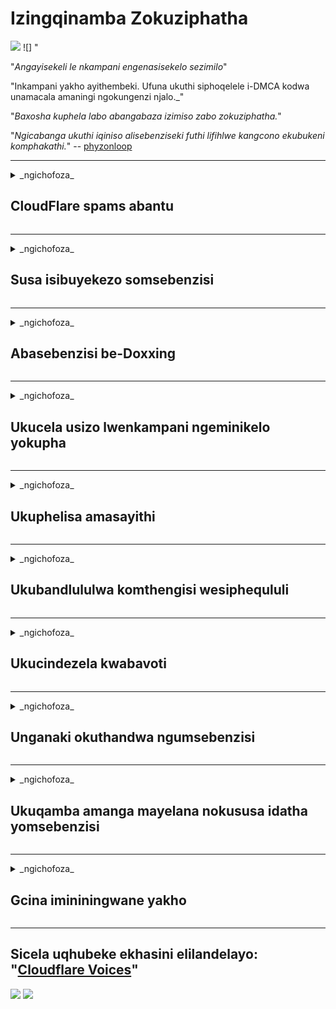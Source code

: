 # Izingqinamba Zokuziphatha

![](https://codeberg.org/crimeflare/cloudflare-tor/media/branch/master/image/itsreallythatbad.jpg)
![] "

"_Angayisekeli le nkampani engenasisekelo sezimilo_"

"Inkampani yakho ayithembeki. Ufuna ukuthi siphoqelele i-DMCA kodwa unamacala amaningi ngokungenzi njalo._"

"_Baxosha kuphela labo abangabaza izimiso zabo zokuziphatha._"

"_Ngicabanga ukuthi iqiniso alisebenziseki futhi lifihlwe kangcono ekubukeni komphakathi._" -- [phyzonloop](https://twitter.com/phyzonloop)


---


<details>
<summary> _ngichofoza_

## CloudFlare spams abantu
</summary>


I-Cloudflare ithumela ama-imeyili ogaxekile kubasebenzisi abangasebenzisi i-Cloudflare.

- Thumela ama-imeyili kuphela kulabo ababhalisele ukungena ngemvume
- Uma umsebenzisi ethi "yeka", bese uyeka ukuthumela i-imeyili

Kulula kanjalo. Kepha iCloudflare ayinendaba.
UCloudflare uthe ukusebenzisa insizakalo yabo [kungamisa bonke abasebenzisa ugaxekile noma abahlaseli](https://support.cloudflare.com/hc/en-us/articles/200170066-Will-activating-Cloudflare-stop-all-spammers-or-attackers- ).
Singamisa kanjani _Cloudflare spammers_ ngaphandle kokusebenzisa iCloudflare?


| 🖼 | 🖼 |
| --- | --- |
| ![](https://codeberg.org/crimeflare/cloudflare-tor/media/branch/master/image/cfspam01.jpg) | ![](https://codeberg.org/crimeflare/cloudflare-tor/media/branch/master/image/cfspam03.jpg) |
| ![](https://codeberg.org/crimeflare/cloudflare-tor/media/branch/master/image/cfspam02.jpg) | ![](https://codeberg.org/crimeflare/cloudflare-tor/media/branch/master/image/cfspambrittany.jpg)<br>![](https://codeberg.org/crimeflare/cloudflare-tor/media/branch/master/image/cfspamtwtr.jpg) |

</details>

---

<details>
<summary> _ngichofoza_

## Susa isibuyekezo somsebenzisi
</summary>


I-Cloudflare censor [izibuyekezo ezingezinhle](https://web.archive.org/web/20191116004046/https://www.trustpilot.com/reviews/5aa6ee0ed5a5700a7c8cf853). Uma uthumela umbhalo we-_anti-Cloudflare_ ku-Twitter, unethuba lokuthola [impendulo](https://twitter.com/CloudflareHelp/status/1126051764917145601) kusuka [isisebenzi se-Cloudflare](Cloudflare_inc/Cloudflare_member.txt) nge "_[Cha, akuwona](People.md) _ "umyalezo. Uma uthumela isibuyekezo esingesihle kunoma iyiphi isayithi lokubuyekezwa, bazozama ku- [censor](https://twitter.com/phyzonloop/status/1178836176985366529) [it](https://twitter.com/dxgl_org/status/1178722159432220672 ).


| 🖼 | 🖼 |
| --- | --- |
| ![](https://codeberg.org/crimeflare/cloudflare-tor/media/branch/master/image/cfcenrev_01.jpg)<br>![](https://codeberg.org/crimeflare/cloudflare-tor/media/branch/master/image/cfcenrev_02.jpg) | ![](https://codeberg.org/crimeflare/cloudflare-tor/media/branch/master/image/cfcenrev_03.jpg) |

</details>

---

<details>
<summary> _ngichofoza_

## Abasebenzisi be-Doxxing
</summary>


I-Cloudflare inenkinga enkulu [yokuhlukumeza](https://web.archive.org/web/20171024040313/http://www.businessinsider.com/cloudflare-ceo-suggests-people-who-report-online-abuse-use -biza-amagama-2017-5).
I-Cloudflare [yabelana ngemininingwane yomuntu siqu](https://archive.ph/ePdvi) yalabo [[]](https://twitter.com/ZJemptv/status/898299709634248704) [bakhalaza](https://twitter.com/TinyPirate/status/554718958176067584) [cishe](https://twitter.com/remembrancermx/status/1010329041235148802) [hosted](https://twitter.com/Bridaguy/status/915003769280172037) [amasayithi](https://twitter .com/HelloAndrew/isimo/897260208845500416). Kwesinye isikhathi babuza ukuthi ubaphe
umazisi wakho wangempela. Uma ungafuni ukuhlukunyezwa, [uhlaselwe](https://twitter.com/NiteShade925/status/1158469203420205056), [swatted](https://boingboing.net/2015/01/19/invasion-boards -set-out-to-rui.html) noma [ebulewe](https://twitter.com/RusEmbUSA/status/1187363092793040901), kungcono uhlale kude namawebhusayithi we-Cloudflared.


| 🖼 | 🖼 |
| --- | --- |
| ![](https://codeberg.org/crimeflare/cloudflare-tor/media/branch/master/image/cfdox_what.jpg) | ![](https://codeberg.org/crimeflare/cloudflare-tor/media/branch/master/image/cfdox_swat.jpg) |
| ![](https://codeberg.org/crimeflare/cloudflare-tor/media/branch/master/image/cfdox_kill.jpg) | ![](https://codeberg.org/crimeflare/cloudflare-tor/media/branch/master/image/cfdox_threat.jpg) |
| ![](https://codeberg.org/crimeflare/cloudflare-tor/media/branch/master/image/cfdox_dox.jpg) | ![](https://codeberg.org/crimeflare/cloudflare-tor/media/branch/master/image/cfdox_ex1.jpg)<br>![](https://codeberg.org/crimeflare/cloudflare-tor/media/branch/master/image/cfdox_ex2.jpg) |

</details>

---

<details>
<summary> _ngichofoza_

## Ukucela usizo lwenkampani ngeminikelo yokupha
</summary>


I-CloudFlare [icela ukubuza](https://web.archive.org/web/20191112033605/https://opencollective.com/cloudflarecollective# Assembly-about) ngeminikelo yokupha. Kuyamangaza impela ukuthi inkampani yaseMelika icele ukulekelela abaseceleni kwezinhlangano ezingenzi nzuzo ezinezizathu ezinhle. Uma uthanda [ukuvimba abantu noma ukuchitha isikhathi sabanye abantu](People.md), ungahle ufune uku-oda amanye ama-pizzas🍕 wabasebenzi bakwa-Cloudflare.


![](https://codeberg.org/crimeflare/cloudflare-tor/media/branch/master/image/cfdonate.jpg)

</details>

---

<details>
<summary> _ngichofoza_

## Ukuphelisa amasayithi
</summary>


Uzokwenzenjani uma isiza sakho sehla _singlyly_? Kunemibiko yokuthi iCloudflare i [isusa](https://twitter.com/stefan_eady/status/1126033791267426304) [yomsebenzisi](https://twitter.com/derivativeburke/status/903755267053117440) [ukumiswa](https://twitter.com/lordscarlet/status/1046785164792205314) noma [inkonzo yokumisa ngaphandle kwesixwayiso](https://twitter.com/svolentin/status/1227324408475344896), [buthule](https://twitter.com/BlnaryMlke/status/1194339461984854018). Siphakamisa ukuthi uthole [umhlinzeki ongcono](What-to-do.md).

![](https://codeberg.org/crimeflare/cloudflare-tor/media/branch/master/image/cftmnt.jpg)

</details>

---

<details>
<summary> _ngichofoza_

## Ukubandlululwa komthengisi wesiphequluli
</summary>


I-CloudFlare inikela ukuphathwa okukhethekile kulabo abasebenzisa iFirefox ngenkathi inikela ukuphathwa okunenzondo kubasebenzisi be-non-Tor-Browser ngaphezulu kweTor.
Abasebenzisi be-Tor abenqaba ilungelo lokukhipha i-javascript engeyona mahhala nabo bathola ukuphathwa ngonya.
Lokhu kungalingani kokufinyelela ukuhlukunyezwa kokungathathi hlangothi nokusebenzisa kabi amandla.

![](https://codeberg.org/crimeflare/cloudflare-tor/media/branch/master/image/browdifftbcx.gif)

- Kwesobunxele: `Tor Browser`, Kwesokudla:` Chrome`. Ikheli elifanayo le-IP.

![](https://codeberg.org/crimeflare/cloudflare-tor/media/branch/master/image/browserdiff.jpg)

- Kwesobunxele: `[I-Tor Browser] Javascript Ikhubazekile, Ikhukhi Inikwe Amandla`
- Kwesokudla: `[I-Chrome] Javascript Inikwe amandla, Ikhukhi Ikhutshaziwe`

![](https://codeberg.org/crimeflare/cloudflare-tor/media/branch/master/image/cfsiryoublocked.jpg)

- I-QuteBrowser (isiphequluli esincane) ngaphandle kweTor (Clearnet IP)

| *** Isiphequluli *** | *** Ukuthola ukwelashwa *** |
| --- | --- |
| Isiphequluli seTor (iJavascript inikwe amandla) | ukufinyelela kuvunyelwe |
| I-Firefox (iJavascript inikwe amandla) | ukufinyelela kunciphisiwe |
| I-Chromium (iJavascript inikwe amandla) | finyelela okonakalisiwe (icindezela iGoogle reCAPTCHA) |
| I-Chromium noma iFirefox (iJavascript ikhutshaziwe) | ukufinyelela kunqatshiwe (kudlulela * kuphukile * iGoogle reCAPTCHA) |
| I-Chromium noma i-Firefox (Ikhukhi ikhutshaziwe) | ukufinyelela kunqatshiwe |
| QuteBrowser | ukufinyelela kunqatshiwe |
| lynx | ukufinyelela kunqatshiwe |
| w3m | ukufinyelela kunqatshiwe |
| iwijethi | ukufinyelela kunqatshiwe |


"_Kunganjani usebenzise inkinobho yomsindo ukuxazulula inselelo elula? _"

Yebo, kunenkinobho yomsindo, kepha i-_always_ [ayisebenzi ngaphezulu kweTor](https://trac.torproject.org/projects/tor/ticket/23840). Uzothola lo mlayezo uma uwuchofoza:

```
Zama futhi emuva kwesikhathi
Ikhompyutha noma inethiwekhi yakho kungenzeka ithumele imibuzo ezenzakalelayo.
Ukuvikela abasebenzisi bethu, asikwazi ukucubungula isicelo sakho manje.
Ngemininingwane engaphezulu vakashela ikhasi lethu losizo
```

</details>

---

<details>
<summary> _ngichofoza_

## Ukucindezela kwabavoti
</summary>


Abavoti emazweni aseMelika babhalisela ukuvota ekugcineni ngokusebenzisa iwebhusayithi kanobhala wombuso esifundeni abahlala kuso.
Amahhovisi kanobhala wombuso alawulwa yiRiphabhlikhi enza umsebenzi wokucindezela abavoti ngokuhlola iwebhusayithi kanobhala wombuso ngokusebenzisa iCloudflare.
Ukuphathwa ngesihluku kwe-Cloudflare yabasebenzisi be-Tor, isikhundla sayo se-MITM njengendawo yokubhekisisa indawo ebanzi yomhlaba, kanye neqhaza layo elimazayo
kwenza labo abafuna ukuvota bangabaze ukubhalisa. Imigwaqo ikakhulukazi ivame ukwamukela ubumfihlo. Amafomu wokubhalisela ukuvota aqoqa imininingwane ebucayi mayelana nokuthi umuntu uvotele kangakanani kwezepolitiki, ikheli lakhe siqu, inombolo yezokuphepha nenhlalo yokuzalwa.
Iningi lamazwe lenza kuphela okubhalwe phansi kwalolo lwazi kutholakala esidlangalaleni, kodwa iCloudflare ibona *** yonke le mininingwane lapho umuntu ebhalisa ukuvota.

Qaphela ukuthi ukubhaliswa kwamaphepha akuvimbi i-Cloudflare ngoba unobhala wabasebenzi abangena imininingwane yedatha bazosebenzisa i-
I-Cloudflare iwebhusayithi ukufaka idatha.

| 🖼 | 🖼 |
| --- | --- |
| ![](https://codeberg.org/crimeflare/cloudflare-tor/media/branch/master/image/cfvotm_01.jpg) | ![](https://codeberg.org/crimeflare/cloudflare-tor/media/branch/master/image/cfvotm_02.jpg) |

- I- Change.org yindawo edumile yokuqoqa amavoti bese ithatha izinyathelo. "[Yonke indawo abantu baqala imikhankaso, bahlanganisa abaxhasi, futhi basebenzisana nabathathi izinqumo ukuxazulula izixazululo.](https://web.archive.org/web/20200206120027/https://www.change.org/about)"
Ngeshwa, abantu abaningi abakwazi ukubuka i-windows.org nhlobo ngenxa yokuhlunga ngesihluku kwe-Cloudflare. Bavinjelwe ukuthi basayine isikhalazo, ngakho-ke bababeke eceleni enqubo yentando yeningi. Ukusebenzisa enye ipulatifomu engafakwanga ifutho njenge- [OpenPback](https://www.openpetition.eu/content/about_us) kusiza ukulungisa le nkinga.

| 🖼 | 🖼 |
| --- | --- |
| ![](https://codeberg.org/crimeflare/cloudflare-tor/media/branch/master/image/changeorgasn.jpg) | ![](https://codeberg.org/crimeflare/cloudflare-tor/media/branch/master/image/changeorgtor.jpg) |

- "I- Cloudflare's" [I-Athenian Project](https://www.cloudflare.com/athenian/) "inikela ngezinga lamahhala lokuvikela amabhizinisi kuhulumeni namawebhusayithi okhetho lwasekhaya. Bathe "izifunda zabo zingafinyelela ulwazi lokhetho nokubhaliswa kwabavoti_" kepha ngamanga lawo ngoba abantu abaningi abakwazi ukubuka indawo ngokuphelele.

</details>

---

<details>
<summary> _ngichofoza_

## Unganaki okuthandwa ngumsebenzisi
</summary>


Uma ukhetha ukuphuma okuthile, ulindele ukuthi ungatholi i-imeyili ngakho. I-Cloudflare ayinaki okuthandwa ngumsebenzisi futhi yabelane ngemininingwane nezinhlangano ezivela eceleni [ngaphandle kwemvume yekhasimende](https://twitter.com/thexpaw/status/1108424723233419264). Uma usebenzisa uhlelo lwabo lwamahhala, kwesinye isikhathi bathumela i-imeyili kuwe becela ukuthenga okubhaliselwe njalo ngenyanga.

![](https://codeberg.org/crimeflare/cloudflare-tor/media/branch/master/image/cfviopl_tp.jpg)

</details>

---

<details>
<summary> _ngichofoza_

## Ukuqamba amanga mayelana nokususa idatha yomsebenzisi
</summary>


Ngokusho kwale bhulogi [yamakhasimende e-pre-Cloudflare](https://shkspr.mobi/blog/2019/11/can-you-trust-cloudflare-with-your-personal-data/), iCloudflare iqamba amanga ngokususa ama-akhawunti. Kulezi zinsuku, izinkampani eziningi [zigcina idatha yakho](https://justdeleteme.xyz/) ngemuva kokuvala noma ukukhipha i-akhawunti yakho. Iningi lezinkampani ezinhle lisho ngakho ngenqubomgomo yazo yobumfihlo. I-Cloudflare? Cha.

```
2019-08-05 iCloudFlare ingithumele isiqinisekiso sokuthi bayisusile i-akhawunti yami.
2019-10-02 Ngithole i-imeyili evela ku-CloudFlare "ngoba ngiyikhasimende"
```

I-Cloudflare ibingazi ngegama elithi "susa". Uma ngempela _removed_, kungani leli khasimende langaphambili lithole i-imeyili? Ubuye waveza nokuthi nenqubomgomo yobumfihlo ye-Cloudflare ayisho lutho ngayo.

```
Umgomo wabo omusha wobumfihlo awasho lutho ngokugcina idatha unyaka.
```

![](https://codeberg.org/crimeflare/cloudflare-tor/media/branch/master/image/cfviopl_notdel.jpg)

Ungayethemba kanjani iCloudflare uma [inqubomgomo yabo yobumfihlo iyi-LIE](https://twitter.com/daviddlow/status/1197787135526555648)?

</details>

---

<details>
<summary> _ngichofoza_

## Gcina imininingwane yakho
</summary>


Ukususa i-akhawunti ye-Cloudflare ku- [level hard](https://formdeleteme.xyz/).

```
Hambisa ithikithi lokusekelwa usebenzisa isigaba se- "Akhawunti",
futhi ucele ukususwa kwe-akhawunti emzimbeni womlayezo.
Akumele ube nezizinda noma amakhadi wesikweletu afakwe kwi-akhawunti yakho ngaphambi kokucela ukusulwa.
```

Uzo [thola le imeyili yokuqinisekisa](https://twitter.com/originalesushi/status/1199041528414527495).

![](https://codeberg.org/crimeflare/cloudflare-tor/media/branch/master/image/cf_deleteandkeep.jpg)

"Sesiqalile ukucubungula isicelo sakho sokususa" kepha "Sizoqhubeka nokugcina imininingwane yakho".

Ungakwazi "ukwethemba" lokhu?

</details>

---

## Sicela uqhubeke ekhasini elilandelayo: "[Cloudflare Voices](../Bantu.md)"

![](https://codeberg.org/crimeflare/cloudflare-tor/media/branch/master/image/freemoldybread.jpg)
![](https://codeberg.org/crimeflare/cloudflare-tor/media/branch/master/image/cfisnotanoption.jpg)
